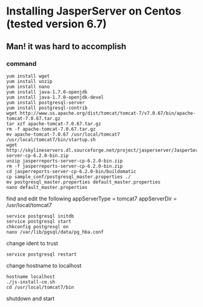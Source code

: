 # Installing JasperServer on Centos (tested version 6.7)

## Man! it was hard to accomplish
### command

	yum install wget
	yum install unzip
	yum install nano
	yum install java-1.7.0-openjdk
	yum install java-1.7.0-openjdk-devel
	yum install postgresql-server
	yum install postgresql-contrib
	wget http://www.us.apache.org/dist/tomcat/tomcat-7/v7.0.67/bin/apache-tomcat-7.0.67.tar.gz
	tar xzf apache-tomcat-7.0.67.tar.gz
	rm -f apache-tomcat-7.0.67.tar.gz
	mv apache-tomcat-7.0.67 /usr/local/tomcat7
	/usr/local/tomcat7/bin/startup.sh
	wget http://skylineservers.dl.sourceforge.net/project/jasperserver/JasperServer/JasperReports%20Server%20Community%20Edition%206.2.0/jasperreports-server-cp-6.2.0-bin.zip
	unzip jasperreports-server-cp-6.2.0-bin.zip
	rm -f jasperreports-server-cp-6.2.0-bin.zip
	cd jasperreports-server-cp-6.2.0-bin/buildomatic
	cp sample_conf/postgresql_master.properties ./
	mv postgresql_master.properties default_master.properties
	nano default_master.properties

find and edit the following
appServerType = tomcat7
appServerDir = /usr/local/tomcat7

	service postgresql initdb
	service postgresql start
	chkconfig postgresql on
	nano /var/lib/pgsql/data/pg_hba.conf

change ident to trust

	service postgresql restart

change hostname to localhost

	hostname localhost
	./js-install-ce.sh
	cd /usr/local/tomcat7/bin

shutdown and start

